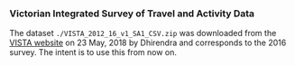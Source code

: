 ### Victorian Integrated Survey of Travel and Activity Data

The dataset `./VISTA_2012_16_v1_SA1_CSV.zip` was downloaded from the [VISTA website](https://transport.vic.gov.au/data-and-research/vista/vista-data-and-publications/) on 23 May, 2018 by Dhirendra and corresponds to the 2016 survey. The intent is to use this from now on.
